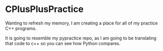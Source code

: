 # CPlusPlusPractice
Wanting to refresh my memory, I am creating a place for all of my practice C++ programs.

It is going to resemble my pypractice repo, as I am going to be translating that code to c++ so you can see how Python compares.
